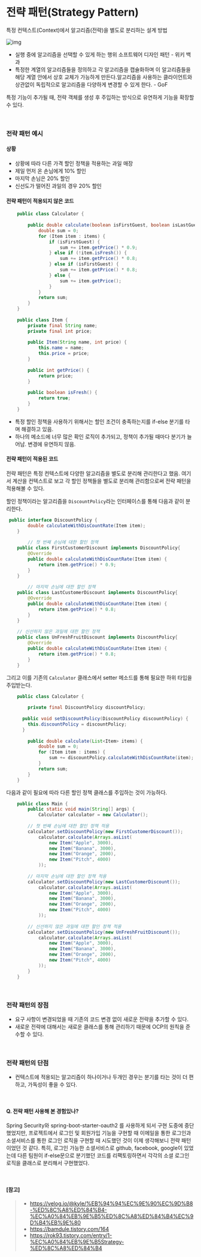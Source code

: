 # 전략 패턴(Strategy Pattern)

특정 컨텍스트(Context)에서 알고리즘(전략)을 별도로 분리하는 설계 방법

![img](https://blog.kakaocdn.net/dn/5cvPZ/btqL2wNUAt3/h3XLVqlZ5dg2XBYhKfSfsK/img.png)

- 실행 중에 알고리즘을 선택할 수 있게 하는 행위 소프트웨어 디자인 패턴 - 위키 백과
- 특정한 계열의 알고리즘들을 정의하고 각 알고리즘을 캡슐화하며 이 알고리즘들을 해당 계열 안에서 상호 교체가 가능하게 만든다.알고리즘을 사용하는 클라이언트와 상관없이 독립적으로 알고리즘을 다양하게 변경할 수 있게 한다.  - GoF

특정 기능이 추가될 때, 전략 객체를 생성 후 주입하는 방식으로 유연하게 기능을 확장할 수 있다.

<br>

### 전략 패턴 예시

#### 상황

- 상황에 따라 다른 가격 할인 정책을 적용하는 과일 매장
- 제일 먼저 온 손님에게 10% 할인
- 마지막 손님은 20% 할인
- 신선도가 떨어진 과일의 경우 20% 할인

#### 전략 패턴이 적용되지 않은 코드

```java
    public class Calculator {
    
    	public double calculate(boolean isFirstGuest, boolean isLastGuest, List<Item> items) {
    		double sum = 0;
    		for (Item item : items) {
    			if (isFirstGuest) {
    				sum += item.getPrice() * 0.9;
    			} else if (!item.isFresh()) {
    				sum += item.getPrice() * 0.8;
    			} else if (isFirstGuest) {
    				sum += item.getPrice() * 0.8;
    			} else {
    				sum += item.getPrice();
    			}
    		}
    		return sum;
    	}
    }
    
    public class Item {
    	private final String name;
    	private final int price;
    
    	public Item(String name, int price) {
    		this.name = name;
    		this.price = price;
    	}
    
    	public int getPrice() {
    		return price;
    	}
    
    	public boolean isFresh() {
    		return true;
    	}
    }
```

- 특정 할인 정책을 사용하기 위해서는 할인 조건이 충족하는지를 if-else 분기를 타며 해결하고 있음.
- 하나의 메소드에 너무 많은 확인 로직이 추가되고, 정책이 추가될 때마다 분기가 늘어남. 변경에 유연하지 않음.

#### 전략 패턴이 적용된 코드

전략 패턴은 특정 컨텍스트에 다양한 알고리즘을 별도로 분리해 관리한다고 했음. 여기서 계산을 컨텍스트로 보고 각 할인 정책들을 별도로 분리해 관리함으로써 전략 패턴을 적용해볼 수 있다.

할인 정책이라는 알고리즘을 `DiscountPolicy`라는 인터페이스를 통해 다음과 같이 분리한다.

```java
 public interface DiscountPolicy {
    	double calculateWithDisCountRate(Item item);
    }
    
		// 첫 번째 손님에 대한 할인 정책
    public class FirstCustomerDiscount implements DiscountPolicy{
    	@Override
    	public double calculateWithDisCountRate(Item item) {
    		return item.getPrice() * 0.9;
    	}
    }
    
		// 마지막 손님에 대한 할인 정책
    public class LastCustomerDiscount implements DiscountPolicy{
    	@Override
    	public double calculateWithDisCountRate(Item item) {
    		return item.getPrice() * 0.8;
    	}
    }
    
    // 신선하지 않은 과일에 대한 할인 정책
    public class UnFreshFruitDiscount implements DiscountPolicy{
    	@Override
    	public double calculateWithDisCountRate(Item item) {
    		return item.getPrice() * 0.8;
    	}
    }
```

그리고 이를 기존의 `Calculator` 클래스에서 setter 메소드를 통해 필요한 하위 타입을 주입받는다.

```java
    public class Calculator {
    
    	private final DiscountPolicy discountPolicy;
      
      public void setDiscountPolicy(DiscountPolicy discountPolicy) {
        this.discountPolicy = discountPolicy;
      }
    
    	public double calculate(List<Item> items) {
    		double sum = 0;
    		for (Item item : items) {
    			sum += discountPolicy.calculateWithDisCountRate(item);
    		}
    		return sum;
    	}
    }
```

다음과 같이 필요에 따라 다른 할인 정책 클래스를 주입하는 것이 가능하다.

```java
    public class Main {
    	public static void main(String[] args) {
    		Calculator calculator = new Calculator();
        
        // 첫 번째 손님에 대한 할인 정책 적용
        calculator.setDiscountPolicy(new FirstCustomerDiscount());
    		calculator.calculate(Arrays.asList(
    			new Item("Apple", 3000),
    			new Item("Banana", 3000),
    			new Item("Orange", 2000),
    			new Item("Pitch", 4000)
    		));
        
        // 마지막 손님에 대한 할인 정책 적용
        calculator.setDiscountPolicy(new LastCustomerDiscount());
    		calculator.calculate(Arrays.asList(
    			new Item("Apple", 3000),
    			new Item("Banana", 3000),
    			new Item("Orange", 2000),
    			new Item("Pitch", 4000)
    		));
        
        // 신선하지 않은 과일에 대한 할인 정책 적용
        calculator.setDiscountPolicy(new UnFreshFruitDiscount());
    		calculator.calculate(Arrays.asList(
    			new Item("Apple", 3000),
    			new Item("Banana", 3000),
    			new Item("Orange", 2000),
    			new Item("Pitch", 4000)
    		));
    	}
    }
```

<br>

### 전략 패턴의 장점

- 요구 사항이 변경되었을 때 기존의 코드 변경 없이 새로운 전략을 추가할 수 있다.
- 새로운 전략에 대해서는 새로운 클래스를 통해 관리하기 때문에 OCP의 원칙을 준수할 수 있다.

<br>

### 전략 패턴의 단점

- 컨텍스트에 적용되는 알고리즘이 하나이거나 두개인 경우는 분기를 타는 것이 더 편하고, 가독성이 좋을 수 있다.

<br>

#### Q. 전략 패턴 사용해 본 경험있나?

Spring Security와 spring-boot-starter-oauth2 를 사용하게 되서 구현 도중에 중단했었지만, 프로젝트에서 로그인 및 회원가입 기능을 구현할 때 이메일을 통한 로그인과 소셜서비스를 통한 로그인 로직을 구현할 때 시도했던 것이 이제 생각해보니 전략 패턴이었던 것 같다. 특히, 로그인 가능한 소셜서비스로 github, facebook, google이 있었는데 다른 팀원이 if-else문으로 분기했던 코드를 리팩토링하면서 각각의 소셜 로그인 로직을 클래스로 분리해서 구현했었다.

<br>

#### [참고]

> - https://velog.io/@kyle/%EB%94%94%EC%9E%90%EC%9D%B8-%ED%8C%A8%ED%84%B4-%EC%A0%84%EB%9E%B5%ED%8C%A8%ED%84%B4%EC%9D%B4%EB%9E%80
> - https://bamdule.tistory.com/164
> - https://rok93.tistory.com/entry/1-%EC%A0%84%EB%9E%B5Strategy-%ED%8C%A8%ED%84%B4

